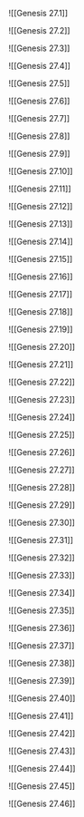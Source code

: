 ![[Genesis 27.1]]

![[Genesis 27.2]]

![[Genesis 27.3]]

![[Genesis 27.4]]

![[Genesis 27.5]]

![[Genesis 27.6]]

![[Genesis 27.7]]

![[Genesis 27.8]]

![[Genesis 27.9]]

![[Genesis 27.10]]

![[Genesis 27.11]]

![[Genesis 27.12]]

![[Genesis 27.13]]

![[Genesis 27.14]]

![[Genesis 27.15]]

![[Genesis 27.16]]

![[Genesis 27.17]]

![[Genesis 27.18]]

![[Genesis 27.19]]

![[Genesis 27.20]]

![[Genesis 27.21]]

![[Genesis 27.22]]

![[Genesis 27.23]]

![[Genesis 27.24]]

![[Genesis 27.25]]

![[Genesis 27.26]]

![[Genesis 27.27]]

![[Genesis 27.28]]

![[Genesis 27.29]]

![[Genesis 27.30]]

![[Genesis 27.31]]

![[Genesis 27.32]]

![[Genesis 27.33]]

![[Genesis 27.34]]

![[Genesis 27.35]]

![[Genesis 27.36]]

![[Genesis 27.37]]

![[Genesis 27.38]]

![[Genesis 27.39]]

![[Genesis 27.40]]

![[Genesis 27.41]]

![[Genesis 27.42]]

![[Genesis 27.43]]

![[Genesis 27.44]]

![[Genesis 27.45]]

![[Genesis 27.46]]
